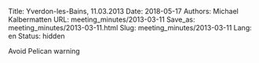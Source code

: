 Title: Yverdon-les-Bains, 11.03.2013
Date: 2018-05-17
Authors: Michael Kalbermatten
URL: meeting_minutes/2013-03-11
Save_as: meeting_minutes/2013-03-11.html
Slug: meeting_minutes/2013-03-11
Lang: en
Status: hidden


Avoid Pelican warning

